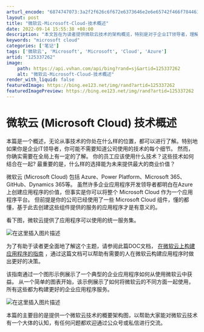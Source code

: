 ```yaml
---
arturl_encode: "6874747073:3a2f2f626c6f672e6373646e2e6e65742f466f78446176652f:61727469636c652f64657461696c732f313235333337323632"
layout: post
title: "微软云-Microsoft-Cloud-技术概述"
date: 2022-09-14 15:55:38 +08:00
description: "本文旨在为读者提供微软云技术的架构概览，特别是对于企业IT领导者，理解如何将Azure、PowerP"
keywords: "microsoft cloud"
categories: ['笔记']
tags: ['微软云', 'Microsoft', 'Microsoft', 'Cloud', 'Azure']
artid: "125337262"
image:
    path: https://api.vvhan.com/api/bing?rand=sj&artid=125337262
    alt: "微软云-Microsoft-Cloud-技术概述"
render_with_liquid: false
featuredImage: https://bing.ee123.net/img/rand?artid=125337262
featuredImagePreview: https://bing.ee123.net/img/rand?artid=125337262
---
```


# 微软云 (Microsoft Cloud) 技术概述

本篇是一个概述，无论从事技术的你处在什么样的位置，都可以进行了解。特别地如果你是企业IT领导者，你可能不需要知道公司使用的技术的每个细节。 然而，你确实需要在全局上有一定的了解。 你的员工应该使用什么技术？这些技术如何结合在一起? 最重要的是，什么样的选择能为未来提供最大的商业价值？

微软云 (Microsoft Cloud) 包括 Azure、Power Platform、Microsoft 365、GitHub、Dynamics 365等。 虽然许多企业应用程序开发领导者都明白在Azure上创建应用程序的价值，但事实是你可以将整个 Microsoft Cloud 作为一个应用程序平台。 但前提是你的公司已经使用了一些 Microsoft Cloud 组件，懂的都懂，基于此去创建这些组件提供的服务的应用程序才是有意义的。

看下图，微软云提供了应用程序可以使用的统一服务集。
  
![在这里插入图片描述](https://i-blog.csdnimg.cn/blog_migrate/a394565773b0aed8fa24e7d6008fb611.png#pic_center)
  
为了有助于读者更全面地了解这个主题，请参阅此篇DOC文档，
[在微软云上构建应用程序的指南](https://docs.microsoft.com/zh-cn/azure/architecture/guide/microsoft-cloud/overview?WT.mc_id=M365-MVP-5000796)
，通过这篇文档可以帮助有需要的人在微软云构建应用程序时做出更好的决策。

该指南通过一个图形示例展示了一个典型的企业应用程序如何从使用微软云中获益。 从一个简单的图表开始，该示例展示了如何将微软云的不同方面一起使用，所有这些都为构建更好的企业应用程序服务。
  
![在这里插入图片描述](https://i-blog.csdnimg.cn/blog_migrate/93a01f523695c2b3c79ae84490bbd0f3.png#pic_center)
  
本篇的主要目的是提供一个微软云技术的概要架构图，以帮助大家能对微软云技术有一个大体的认知，有任何问题都欢迎通过公众号或私信进行交流。